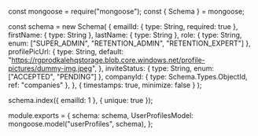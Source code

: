 const mongoose = require("mongoose");
const { Schema } = mongoose;

const schema = new Schema(
	{
		emailId: { type: String, required: true },
		firstName: { type: String },
		lastName: { type: String },
		role: { type: String, enum: ["SUPER_ADMIN", "RETENTION_ADMIN", "RETENTION_EXPERT"] },
		profilePicUrl: {
			type: String,
			default: "https://rgprodkalehqstorage.blob.core.windows.net/profile-pictures/dummy-img.jpeg",
		},
		inviteStatus: { type: String, enum: ["ACCEPTED", "PENDING"] },
		companyId: { type: Schema.Types.ObjectId, ref: "companies" },
	},
	{ timestamps: true, minimize: false }
);

schema.index({ emailId: 1 }, { unique: true });

module.exports = {
	schema: schema,
	UserProfilesModel: mongoose.model("userProfiles", schema),
};
